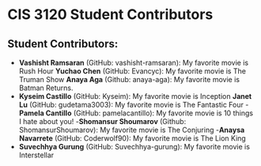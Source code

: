 # CIS 3120 Student Contributors

## Student Contributors:
<!-- Students: Add your entries below this line! -->
- **Vashisht Ramsaran** (GitHub: vashisht-ramsaran): My favorite movie is Rush Hour
  **Yuchao Chen** (GitHub: Evancyc): My favorite movie is The Truman Show
**Anaya Aga** (Github: anaya-aga): My favorite movie is Batman Returns.
- **Kyseim Castillo** (GitHub: Kyseim): My favorite movie is Inception
**Janet Lu** (GitHub: gudetama3003): My favorite movie is The Fantastic Four
-**Pamela Cantillo** (GitHub: pamelacantillo): My favorite movie is 10 things I hate about you!
-**Shomansur Shoumarov** (Github: ShomansurShoumarov): My favorite movie is The Conjuring
-**Anaysa Navarrete** (GitHub: Coderwolf90): My favorite movie is The Lion King
- **Suvechhya Gurung** (GitHub: Suvechhya-gurung): My favorite movie is Interstellar
